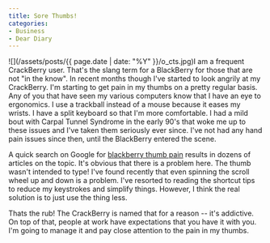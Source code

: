 ```yaml
---
title: Sore Thumbs!
categories:
- Business
- Dear Diary
---
```


![](/assets/posts/{{ page.date | date: "%Y" }}/o_cts.jpg)I am a frequent CrackBerry user. That's the slang term for a BlackBerry for those that are not "in the know". In recent months though I've started to look angrily at my CrackBerry. I'm starting to get pain in my thumbs on a pretty regular basis.
Any of you that have seen my various computers know that I have an eye to ergonomics. I use a trackball instead of a mouse because it eases my wrists. I have a split keyboard so that I'm more comfortable. I had a mild bout with Carpal Tunnel Syndrome in the early 90's that woke me up to these issues and I've taken them seriously ever since. I've not had any hand pain issues since then, until the BlackBerry entered the scene.

A quick search on Google for [blackberry thumb pain](http://www.google.com/search?q=blackberry+thumb+pain) results in dozens of articles on the topic. It's obvious that there is a problem here. The thumb wasn't intended to type! I've found recently that even spinning the scroll wheel up and down is a problem. I've resorted to reading the shortcut tips to reduce my keystrokes and simplify things. However, I think the real solution is to just use the thing less.

Thats the rub! The CrackBerry is named that for a reason -- it's addictive. On top of that, people at work have expectations that you have it with you. I'm going to manage it and pay close attention to the pain in my thumbs.
